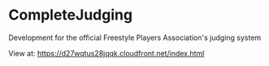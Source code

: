 # CompleteJudging

Development for the official Freestyle Players Association's judging system

View at: https://d27wqtus28jqqk.cloudfront.net/index.html

